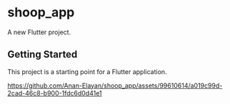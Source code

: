 # shoop_app

A new Flutter project.

## Getting Started

This project is a starting point for a Flutter application.


https://github.com/Anan-Elayan/shoop_app/assets/99610614/a019c99d-2cad-46c8-b900-1fdc6d0d41e1




